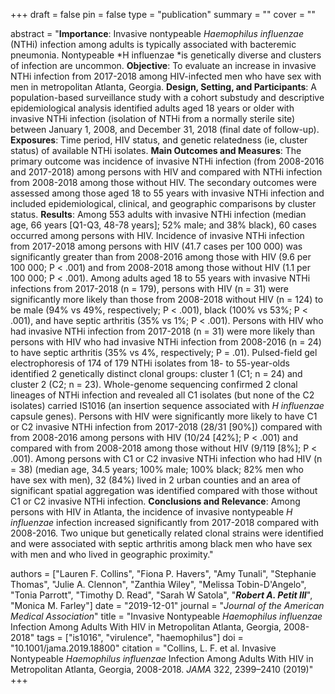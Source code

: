 +++
draft = false
pin = false
type = "publication"
summary = ""
cover = ""

abstract = "**Importance**: Invasive nontypeable *Haemophilus influenzae* (NTHi) infection among adults is typically associated with bacteremic pneumonia. Nontypeable *H influenzae *is genetically diverse and clusters of infection are uncommon. **Objective**: To evaluate an increase in invasive NTHi infection from 2017-2018 among HIV-infected men who have sex with men in metropolitan Atlanta, Georgia. **Design, Setting, and Participants**: A population-based surveillance study with a cohort substudy and descriptive epidemiological analysis identified adults aged 18 years or older with invasive NTHi infection (isolation of NTHi from a normally sterile site) between January 1, 2008, and December 31, 2018 (final date of follow-up). **Exposures**: Time period, HIV status, and genetic relatedness (ie, cluster status) of available NTHi isolates. **Main Outcomes and Measures**: The primary outcome was incidence of invasive NTHi infection (from 2008-2016 and 2017-2018) among persons with HIV and compared with NTHi infection from 2008-2018 among those without HIV. The secondary outcomes were assessed among those aged 18 to 55 years with invasive NTHi infection and included epidemiological, clinical, and geographic comparisons by cluster status. **Results**: Among 553 adults with invasive NTHi infection (median age, 66 years [Q1-Q3, 48-78 years]; 52% male; and 38% black), 60 cases occurred among persons with HIV. Incidence of invasive NTHi infection from 2017-2018 among persons with HIV (41.7 cases per 100 000) was significantly greater than from 2008-2016 among those with HIV (9.6 per 100 000; P < .001) and from 2008-2018 among those without HIV (1.1 per 100 000; P < .001). Among adults aged 18 to 55 years with invasive NTHi infections from 2017-2018 (n = 179), persons with HIV (n = 31) were significantly more likely than those from 2008-2018 without HIV (n = 124) to be male (94% vs 49%, respectively; P < .001), black (100% vs 53%; P < .001), and have septic arthritis (35% vs 1%; P < .001). Persons with HIV who had invasive NTHi infection from 2017-2018 (n = 31) were more likely than persons with HIV who had invasive NTHi infection from 2008-2016 (n = 24) to have septic arthritis (35% vs 4%, respectively; P = .01). Pulsed-field gel electrophoresis of 174 of 179 NTHi isolates from 18- to 55-year-olds identified 2 genetically distinct clonal groups: cluster 1 (C1; n = 24) and cluster 2 (C2; n = 23). Whole-genome sequencing confirmed 2 clonal lineages of NTHi infection and revealed all C1 isolates (but none of the C2 isolates) carried IS1016 (an insertion sequence associated with *H influenzae* capsule genes). Persons with HIV were significantly more likely to have C1 or C2 invasive NTHi infection from 2017-2018 (28/31 [90%]) compared with from 2008-2016 among persons with HIV (10/24 [42%]; P < .001) and compared with from 2008-2018 among those without HIV (9/119 [8%]; P < .001). Among persons with C1 or C2 invasive NTHi infection who had HIV (n = 38) (median age, 34.5 years; 100% male; 100% black; 82% men who have sex with men), 32 (84%) lived in 2 urban counties and an area of significant spatial aggregation was identified compared with those without C1 or C2 invasive NTHi infection. **Conclusions and Relevance**: Among persons with HIV in Atlanta, the incidence of invasive nontypeable *H influenzae* infection increased significantly from 2017-2018 compared with 2008-2016. Two unique but genetically related clonal strains were identified and were associated with septic arthritis among black men who have sex with men and who lived in geographic proximity."

authors = ["Lauren F. Collins", "Fiona P. Havers", "Amy Tunali", "Stephanie Thomas", "Julie A. Clennon", "Zanthia Wiley", "Melissa Tobin-D'Angelo", "Tonia Parrott", "Timothy D. Read", "Sarah W Satola", "***Robert A. Petit III***", "Monica M. Farley"]
date = "2019-12-01"
journal = "*Journal of the American Medical Association*"
title = "Invasive Nontypeable *Haemophilus influenzae* Infection Among Adults With HIV in Metropolitan Atlanta, Georgia, 2008-2018"
tags =  ["is1016", "virulence", "haemophilus"]
doi = "10.1001/jama.2019.18800"
citation = "Collins, L. F. et al. Invasive Nontypeable *Haemophilus influenzae* Infection Among Adults With HIV in Metropolitan Atlanta, Georgia, 2008-2018. *JAMA* 322, 2399–2410 (2019)"
+++
